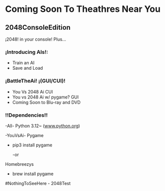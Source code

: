 # Coming Soon To Theathres Near You

## 2048ConsoleEdition 
¡2048! in your console! Plus...

### ¡Introducing AIs!:
- Train an AI
- Save and Load

### ¡BattleTheAi! ¡(GUI/CUI)!
- You Vs 2048 Ai CUI
- You vs 2048 Ai w/ pygame? GUI
- Coming Soon to Blu-ray and DVD

### !!Dependencies!!
-All-
Python 3.12~ (www.python.org) 
   
-YouVsAi-
Pygame
- pip3 install pygame
  
  -or
  
Homebreezys
- brew install pygame 
 
 
#NothingToSeeHere - 2048Test
